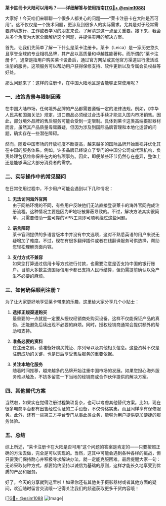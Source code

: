 **莱卡註冊卡大陆可以用吗？——详细解答与使用指南[[TG💪+ @esim1088](https://t.me/s/esim1088)]**

大家好！今天咱们来聊聊一个很多人都关心的问题——“莱卡注册卡在大陆是否可用”。这不仅仅是一个技术问题，更涉及到很多人的实际需求。尤其是对于经常需要跨境旅行、工作或者学习的朋友来说，了解清楚这一点至关重要。接下来，我会从多个角度为大家全面解析这个问题，并提供实用的解决方案。

首先，让我们先简单了解一下什么是莱卡注册卡。莱卡（Leica）是一家历史悠久且享誉全球的专业相机品牌，其产品以高质量和卓越性能著称。而所谓的“莱卡注册卡”，通常是指用户购买莱卡设备后，通过官方网站或其他官方渠道进行激活或注册的服务。这项服务可以帮助用户获得保修支持、软件更新以及专属会员权益等好处。

那么问题来了：这样的注册卡，在中国大陆地区是否能够正常使用呢？

### **一、政策背景与限制因素**

在中国大陆市场，任何境外品牌的产品都需要遵循一定的法律法规。例如，《中华人民共和国海关法》规定，进口商品必须经过合法手续才能进入国内市场销售。因此，部分境外品牌的售后服务可能会受到一定限制。具体到莱卡这类高端摄影器材而言，虽然其产品质量毋庸置疑，但因为涉及到国际品牌管理和本地化运营的问题，确实存在一些潜在障碍。

然而，随着中国市场的开放程度不断提高，越来越多的国际品牌开始重视并优化其在中国的服务体系。例如，许多品牌已经设立了专门的中国分公司或代理机构，负责处理包括维修保养在内的各项事务。因此，即便某些环节仍然存在差异，整体上还是能够满足大部分消费者的需求。

### **二、实际操作中的常见疑问**

在日常使用过程中，不少用户可能会遇到以下几种情况：

1. **无法访问海外官网**  
   由于网络环境的不同，有些用户反映他们无法直接登录莱卡的海外官网完成注册流程。这种情况主要是因为IP地址被屏蔽导致的。不过，解决方法其实很简单，只需要借助一些可靠的VPN工具即可顺利绕过这些问题。

2. **语言障碍**  
   莱卡官网提供的多语言版本中并没有中文选项，这对不熟悉英语的用户来说无疑增加了难度。不过，现在有很多翻译插件或者在线翻译服务可供选择，帮助您轻松理解页面内容。

3. **支付方式不兼容**  
   如果您打算通过信用卡等方式进行付款，也需要注意是否支持中国的银行账户。目前大多数主流国际信用卡都已支持人民币结算，但仍需提前确认以免产生不必要的麻烦。

### **三、如何确保顺利注册？**

为了让大家更好地享受莱卡带来的乐趣，这里给大家分享几个小贴士：

1. **选择正规渠道购买**  
   最重要的一点就是一定要从授权经销商处购买设备。这样不仅能保证产品的真伪，还能避免后续出现不必要的麻烦。同时，授权经销商通常会提供额外的帮助和支持。

2. **准备必要的资料**  
   在注册之前，请准备好购买凭证、序列号以及其他相关信息。这些资料不仅是注册成功的关键，也是日后享受售后服务的重要依据。

3. **关注本地化服务**  
   随着时间推移，越来越多的品牌开始注重中国市场的发展。如果您担心海外服务难以触及，不妨多留意一下当地的经销商或合作伙伴提供的解决方案。

### **四、其他替代方案**

当然啦，如果实在觉得注册过程繁琐复杂，也可以考虑其他替代方案。比如，现在很多电商平台都有出售经过认证的二手设备，不仅价格实惠，而且同样享有保修服务。此外，还有一些第三方平台专门从事此类业务，能够为用户提供更加便捷的服务体验。

### **五、总结**

综上所述，“莱卡注册卡在大陆是否可用”这个问题的答案是肯定的——只要按照正确的方法去做，完全是可以实现的。当然，这其中可能会遇到各种各样的挑战，但只要我们保持耐心并积极寻求解决办法，就一定能克服困难。最后提醒大家一句：无论采取何种方式，都要始终坚持以诚信为基础的原则，这样才能长久地享受到优质的产品和服务。

好了，今天的分享就到这里啦！如果你还有其他关于摄影器材或者其他方面的疑问，欢迎随时留言交流哦～记得关注我们的频道获取更多干货内容哦！

[[TG💪+ @esim1088](https://t.me/s/esim1088) ![Image](https://i.postimg.cc/4NQfJmqS/Snipaste-2025-05-13-00-14-12.png)]